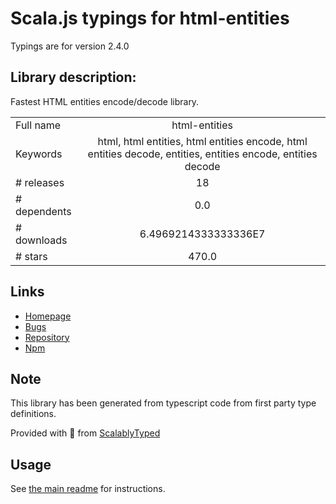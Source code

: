 
# Scala.js typings for html-entities

Typings are for version 2.4.0

## Library description:
Fastest HTML entities encode/decode library.

|                    |                 |
| ------------------ | :-------------: |
| Full name          | html-entities |
| Keywords           | html, html entities, html entities encode, html entities decode, entities, entities encode, entities decode |
| # releases         | 18 |
| # dependents       | 0.0 |
| # downloads        | 6.4969214333333336E7 |
| # stars            | 470.0 |

## Links
- [Homepage](https://github.com/mdevils/html-entities#readme)
- [Bugs](https://github.com/mdevils/html-entities/issues)
- [Repository](https://github.com/mdevils/html-entities)
- [Npm](https://www.npmjs.com/package/html-entities)
    


## Note
This library has been generated from typescript code from first party type definitions.

Provided with :purple_heart: from [ScalablyTyped](https://github.com/oyvindberg/ScalablyTyped)

## Usage
See [the main readme](../../readme.md) for instructions.


